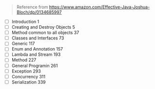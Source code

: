 > Reference from https://www.amazon.com/Effective-Java-Joshua-Bloch/dp/0134685997

- [ ] Introduction 1
- [ ] Creating and Destroy Objects 5
- [ ] Method common to all objects 37
- [ ] Classes and Interfaces 73
- [ ] Generic 117
- [ ] Enum and Annotation 157
- [ ] Lambda and Stream 193
- [ ] Method 227
- [ ] General Programin 261
- [ ] Exception 293
- [ ] Concurrency 311
- [ ] Serialization 339

<!--stackedit_data:
eyJoaXN0b3J5IjpbLTE3OTAyNDU2ODVdfQ==
-->